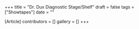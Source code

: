 +++
title = "Dr. Dux Diagnostic Stage/Shelf"
draft = false
tags = ["Showtapes"]
date = ""

[Article]
contributors = []
gallery = []
+++